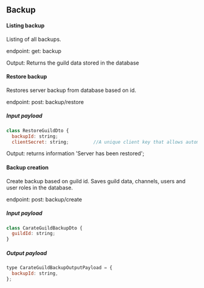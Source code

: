 ## Backup

#### Listing backup

Listing of all backups.

endpoint: get: backup

Output: Returns the guild data stored in the database

#### Restore backup

Restores server backup from database based on id.

endpoint: post: backup/restore

##### Input payload

```javascript
class RestoreGuildDto {
  backupId: string;
  clientSecret: string;         //A unique client key that allows automatic restoration of the server. We can find client secret at https://discord.com/developers/applications
```

Output: returns information 'Server has been restored';

#### Backup creation

Create backup based on guild id. Saves guild data, channels, users and user roles in the database.

endpoint: post: backup/create

##### Input payload

```javascript
class CarateGuildBackupDto {
  guildId: string;
}
```

##### Output payload

```javascript
type CarateGuildBackupOutputPayload = {
  backupId: string,
};
```
